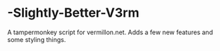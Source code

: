 # -Slightly-Better-V3rm
A tampermonkey script for vermillon.net. Adds a few new features and some styling things.
